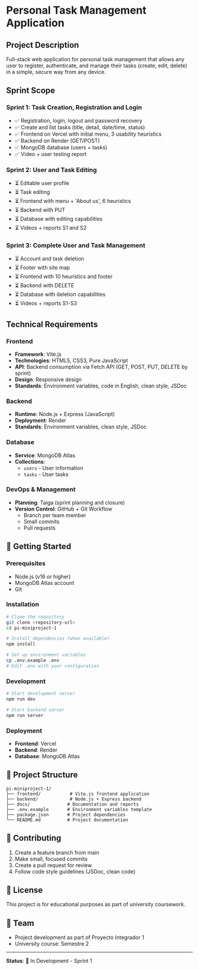 # Personal Task Management Application

## Project Description
Full-stack web application for personal task management that allows any user to register, authenticate, and manage their tasks (create, edit, delete) in a simple, secure way from any device.

## Sprint Scope

### Sprint 1: Task Creation, Registration and Login
- ✅ Registration, login, logout and password recovery
- ✅ Create and list tasks (title, detail, date/time, status)
- ✅ Frontend on Vercel with initial menu, 3 usability heuristics
- ✅ Backend on Render (GET/POST)
- ✅ MongoDB database (users + tasks)
- ✅ Video + user testing report

### Sprint 2: User and Task Editing
- ⏳ Editable user profile
- ⏳ Task editing
- ⏳ Frontend with menu + 'About us', 6 heuristics
- ⏳ Backend with PUT
- ⏳ Database with editing capabilities
- ⏳ Videos + reports S1 and S2

### Sprint 3: Complete User and Task Management
- ⏳ Account and task deletion
- ⏳ Footer with site map
- ⏳ Frontend with 10 heuristics and footer
- ⏳ Backend with DELETE
- ⏳ Database with deletion capabilities
- ⏳ Videos + reports S1-S3

## Technical Requirements

### Frontend
- **Framework**: Vite.js
- **Technologies**: HTML5, CSS3, Pure JavaScript
- **API**: Backend consumption via Fetch API (GET, POST, PUT, DELETE by sprint)
- **Design**: Responsive design
- **Standards**: Environment variables, code in English, clean style, JSDoc

### Backend
- **Runtime**: Node.js + Express (JavaScript)
- **Deployment**: Render
- **Standards**: Environment variables, clean style, JSDoc

### Database
- **Service**: MongoDB Atlas
- **Collections**: 
  - `users` - User information
  - `tasks` - User tasks

### DevOps & Management
- **Planning**: Taiga (sprint planning and closure)
- **Version Control**: GitHub + Git Workflow
  - Branch per team member
  - Small commits
  - Pull requests

## 🚀 Getting Started

### Prerequisites
- Node.js (v16 or higher)
- MongoDB Atlas account
- Git

### Installation
```bash
# Clone the repository
git clone <repository-url>
cd pi-miniproject-1

# Install dependencies (when available)
npm install

# Set up environment variables
cp .env.example .env
# Edit .env with your configuration
```

### Development
```bash
# Start development server
npm run dev

# Start backend server
npm run server
```

### Deployment
- **Frontend**: Vercel
- **Backend**: Render
- **Database**: MongoDB Atlas

## 📁 Project Structure
```
pi-miniproject-1/
├── frontend/           # Vite.js frontend application
├── backend/            # Node.js + Express backend
├── docs/              # Documentation and reports
├── .env.example       # Environment variables template
├── package.json       # Project dependencies
└── README.md          # Project documentation
```

## 🤝 Contributing
1. Create a feature branch from main
2. Make small, focused commits
3. Create a pull request for review
4. Follow code style guidelines (JSDoc, clean code)

## 📝 License
This project is for educational purposes as part of university coursework.

## 👥 Team
- Project development as part of Proyecto Integrador 1
- University course: Semestre 2

---

**Status**: 🚧 In Development - Sprint 1
